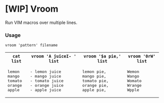 # [WIP] Vroom

Run VIM macros over multiple lines.

### Usage

```
vroom 'pattern' filename
```

<table>
<tr>
<th><code>cat list</code></th>
<th><code>vroom 'A juice<esc>I- ' list</code></th>
<th><code>vroom '$a pie,' list</code></th>
<th><code>vroom '0rW' list</code></th>
</tr>
<tr>
<td><pre>
lemon
mango
tomato
orange
apple
</pre></td>
<td><pre>
- lemon juice
- mango juice
- tomato juice
- orange juice
- apple juice
</pre></td>
<td><pre>
lemon pie,
mango pie,
tomato pie,
orange pie,
apple pie,
</pre></td>
<td><pre>
Wemon
Wango
Womato
Wrange
Wpple
</pre></td>
</tr>
</table>
